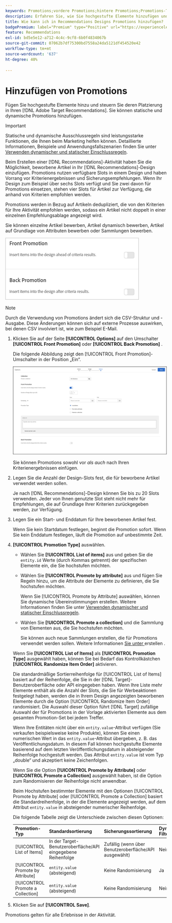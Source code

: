 ```yaml
---
keywords: Promotions;vordere Promotions;hintere Promotions;Promotions-Typ;Liste der Elemente;Nach Attribut bewerben;Sammlung bewerben
description: Erfahren Sie, wie Sie hochgestufte Elemente hinzufügen und deren Platzierung in Ihren Adobe [!DNL Target] Recommendations-Designs steuern. Sie können statische und dynamische Promotions hinzufügen.
title: Wie kann ich in Recommendations Designs Promotions hinzufügen?
badgePremium: label="Premium" type="Positive" url="https://experienceleague.adobe.com/docs/target/using/introduction/intro.html?lang=de#premium newtab=true" tooltip="Hier finden Sie Informationen zum Lieferumfang von Target Premium."
feature: Recommendations
exl-id: bd5e5e12-a712-4c4c-9cf8-6b0f4834067b
source-git-commit: 07062b7df75300bd7558a24da5121df454520e42
workflow-type: tm+mt
source-wordcount: '637'
ht-degree: 40%

---
```


# Hinzufügen von Promotions

Fügen Sie hochgestufte Elemente hinzu und steuern Sie deren Platzierung in Ihren [!DNL Adobe Target Recommendations]. Sie können statische und dynamische Promotions hinzufügen.

>[!IMPORTANT]
>
>Statische und dynamische Ausschlussregeln sind leistungsstarke Funktionen, die Ihnen beim Marketing helfen können. Detaillierte Informationen, Beispiele und Anwendungsfallszenarien finden Sie unter [Verwenden dynamischer und statischer Einschlussregeln](/help/main/c-recommendations/c-algorithms/use-dynamic-and-static-inclusion-rules.md#concept_4CB5C0FA705D4E449BD0B37B3D987F9F).

Beim Erstellen einer [!DNL Recommendations]-Aktivität haben Sie die Möglichkeit, beworbene Artikel in Ihr [!DNL Recommendations]-Design einzufügen. Promotions nutzen verfügbare Slots in einem Design und haben Vorrang vor Kriterienergebnissen und Sicherungsempfehlungen. Wenn Ihr Design zum Beispiel über sechs Slots verfügt und Sie zwei davon für Promotions einsetzen, stehen vier Slots für Artikel zur Verfügung, die anhand von Kriterien empfohlen werden.

Promotions werden in Bezug auf Artikeln dedupliziert, die von den Kriterien für Ihre Aktivität empfohlen werden, sodass ein Artikel nicht doppelt in einer einzelnen Empfehlungsablage angezeigt wird.

Sie können einzelne Artikel bewerben, Artikel dynamisch bewerben, Artikel auf Grundlage von Attributen bewerben oder Sammlungen bewerben.

![[!UICONTROL Front Promotion]- und [!UICONTROL Back Promotion] in [!DNL Target] Benutzeroberfläche](assets/add_promotion_toggles.png)

>[!NOTE]
>
>Durch die Verwendung von Promotions ändert sich die CSV-Struktur und -Ausgabe. Diese Änderungen können sich auf externe Prozesse auswirken, bei denen CSV involviert ist, wie zum Beispiel E-Mail.

1. Klicken Sie auf der Seite **[!UICONTROL Options]** auf den Umschalter **[!UICONTROL Front Promotion]** oder **[!UICONTROL Back Promotion]** .

   Die folgende Abbildung zeigt den [!UICONTROL Front Promotion]-Umschalter in der Position „Ein“.

   ![Hinzufügen von Optionen für die Vorwärts-Promotion ](/help/main/c-recommendations/t-create-recs-activity/assets/add_promotion_front.png)

   Sie können Promotions sowohl vor *als auch* nach Ihren Kriterienergebnissen einfügen.

1. Legen Sie die Anzahl der Design-Slots fest, die für beworbene Artikel verwendet werden sollen.

   Je nach [!DNL Recommendations]-Design können Sie bis zu 20 Slots verwenden. Jeder von Ihnen genutzte Slot steht nicht mehr für Empfehlungen, die auf Grundlage Ihrer Kriterien zurückgegeben werden, zur Verfügung.

1. Legen Sie ein Start- und Enddatum für Ihre beworbenen Artikel fest.

   Wenn Sie kein Startdatum festlegen, beginnt die Promotion sofort. Wenn Sie kein Enddatum festlegen, läuft die Promotion auf unbestimmte Zeit.

1. **[!UICONTROL Promotion Type]** auswählen.

   * Wählen Sie **[!UICONTROL List of items]** aus und geben Sie die `entity.id` Werte (durch Kommas getrennt) der spezifischen Elemente ein, die Sie hochstufen möchten.

   * Wählen Sie **[!UICONTROL Promote by attribute]** aus und fügen Sie Regeln hinzu, um die Attribute der Elemente zu definieren, die Sie hochstufen möchten.

     Wenn Sie [!UICONTROL Promote by Attribute] auswählen, können Sie dynamische Übereinstimmungen erstellen. Weitere Informationen finden Sie unter [Verwenden dynamischer und statischer Einschlussregeln](/help/main/c-recommendations/c-algorithms/use-dynamic-and-static-inclusion-rules.md#concept_4CB5C0FA705D4E449BD0B37B3D987F9F).

   * Wählen Sie **[!UICONTROL Promote a collection]** und die Sammlung von Elementen aus, die Sie hochstufen möchten.

     Sie können auch neue Sammlungen erstellen, die für Promotions verwendet werden sollen. Weitere Informationen [ Sie unter ](/help/main/c-recommendations/c-products/collections.md#task_1256DFF6842141FCAADD9E1428EF7F08) erstellen .

   Wenn Sie **[!UICONTROL List of Items]** als **[!UICONTROL Promotion Type]** ausgewählt haben, können Sie bei Bedarf das Kontrollkästchen **[!UICONTROL Randomize Item Order]** aktivieren.

   Die standardmäßige Sortierreihenfolge für [!UICONTROL List of Items] basiert auf der Reihenfolge, die Sie in der [!DNL Target]-Benutzeroberfläche oder API eingegeben haben. Wenn Ihre Liste mehr Elemente enthält als die Anzahl der Slots, die Sie für Werbeaktionen festgelegt haben, werden die in Ihrem Design angezeigten beworbenen Elemente durch die Option [!UICONTROL Randomize Item Order] randomisiert. Die Auswahl dieser Option führt [!DNL Target] zufällige Auswahl der für Promotions in der Vorlage aktivierten Elemente aus dem gesamten Promotion-Set bei jedem Treffer.

   Wenn Ihre Entitäten nicht über ein `entity.value`-Attribut verfügen (Sie verkaufen beispielsweise keine Produkte), können Sie einen numerischen Wert in das `entity.value`-Attribut übergeben, z. B. das Veröffentlichungsdatum. In diesem Fall können hochgestufte Elemente basierend auf dem letzten Veröffentlichungsdatum in absteigender Reihenfolge hochgestuft werden. Das Attribut `entity.value` ist vom Typ „double“ und akzeptiert keine Zeichenfolgen.

   Wenn Sie die Option **[!UICONTROL Promote by Attribute]** oder **[!UICONTROL Promote a Collection]** ausgewählt haben, ist die Option zum Randomisieren der Reihenfolge nicht anwendbar.

   Beim Hochstufen bestimmter Elemente mit den Optionen [!UICONTROL Promote by Attribute] oder [!UICONTROL Promote a Collection] basiert die Standardreihenfolge, in der die Elemente angezeigt werden, auf dem Attribut `entity.value` in absteigender numerischer Reihenfolge.

   Die folgende Tabelle zeigt die Unterschiede zwischen diesen Optionen:

   | Promotion-Typ | Standardsortierung | Sicherungssortierung | Dynamische Filteroption |
   | --- | --- | --- | --- |
   | [!UICONTROL List of Items] | In der Target-Benutzeroberfläche/API eingegebene Reihenfolge | Zufällig (wenn über Benutzeroberfläche/API ausgewählt) | Nein |
   | [!UICONTROL Promote by Attribute] | `entity.value` (absteigend) | Keine Randomisierung | Ja |
   | [!UICONTROL Promote a Collection] | `entity.value` (absteigend) | Keine Randomisierung | Nein |

1. Klicken Sie auf **[!UICONTROL Save]**.

Promotions gelten für alle Erlebnisse in der Aktivität.
